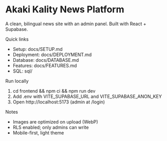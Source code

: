 # Akaki Kality News Platform

A clean, bilingual news site with an admin panel. Built with React + Supabase.

Quick links
- Setup: docs/SETUP.md
- Deployment: docs/DEPLOYMENT.md
- Database: docs/DATABASE.md
- Features: docs/FEATURES.md
- SQL: sql/

Run locally
1) cd frontend && npm ci && npm run dev
2) Add .env with VITE_SUPABASE_URL and VITE_SUPABASE_ANON_KEY
3) Open http://localhost:5173 (admin at /login)

Notes
- Images are optimized on upload (WebP)
- RLS enabled; only admins can write
- Mobile-first, light theme

